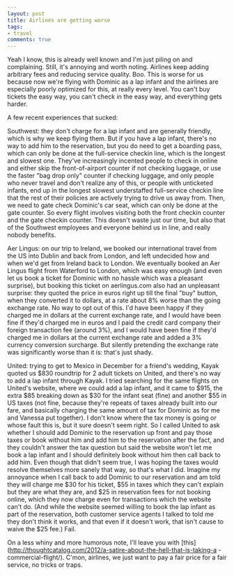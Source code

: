 ```yaml
---
layout: post
title: Airlines are getting worse
tags:
- travel
comments: true
---
```

Yeah I know, this is already well known and I'm just piling on and
complaining. Still, it's annoying and worth noting. Airlines keep adding
arbitrary fees and reducing service quality. Boo. This is worse for us because
now we're flying with Dominic as a lap infant and the airlines are especially
poorly optimized for this, at really every level. You can't buy tickets the
easy way, you can't check in the easy way, and everything gets harder.

A few recent experiences that sucked:

Southwest: they don't charge for a lap infant and are generally friendly,
which is why we keep flying them. But if you have a lap infant, there's no way
to add him to the reservation, but you do need to get a boarding pass, which
can only be done at the full-service checkin line, which is the longest and
slowest one. They've increasingly incented people to check in online and
either skip the front-of-airport counter if not checking luggage, or use the
faster "bag drop only" counter if checking luggage, and only people who never
travel and don't realize any of this, or people with unticketed infants, end
up in the longest slowest understaffed full-service checkin line that the rest
of their policies are actively trying to drive us away from. Then, we need to
gate check Dominic's car seat, which can only be done at the gate counter. So
every flight involves visiting both the front checkin counter and the gate
checkin counter. This doesn't waste just our time, but also that of the
Southwest employees and everyone behind us in line, and really nobody
benefits.

Aer Lingus: on our trip to Ireland, we booked our international travel from
the US into Dublin and back from London, and left undecided how and when we'd
get from Ireland back to London. We eventually booked an Aer Lingus flight
from Waterford to London, which was easy enough (and even let us book a ticket
for Dominic with no hassle which was a pleasant surprise), but booking this
ticket on aerlingus.com also had an unpleasant surprise: they quoted the price
in euros right up till the final "buy" button, when they converted it to
dollars, at a rate about 8% worse than the going exchange rate. No way to opt
out of this. I'd have been happy if they charged me in dollars at the current
exchange rate, and I would have been fine if they'd charged me in euros and I
paid the credit card company their foreign transaction fee (around 3%), and I
would have been fine if they'd charged me in dollars at the current exchange
rate and added a 3% currency conversion surcharge. But silently pretending the
exchange rate was significantly worse than it is: that's just shady.

United: trying to get to Mexico in December for a friend's wedding, Kayak
quoted us $830 roundtrip for 2 adult tickets on United, and there's no way to
add a lap infant through Kayak. I tried searching for the same flights on
United's website, where we could add a lap infant, and it came to $915, the
extra $85 breaking down as $30 for the infant seat (fine) and another $55 in
US taxes (not fine, because they're repeats of taxes already built into our
fare, and basically charging the same amount of tax for Dominic as for me and
Vanessa put together). I don't know where the tax money is going or whose
fault this is, but it sure doesn't seem right. So I called United to ask
whether I should add Dominic to the reservation up front and pay those taxes
or book without him and add him to the reservation after the fact, and they
couldn't answer the tax question but said the website won't let me book a lap
infant and I should definitely book without him then call back to add him.
Even though that didn't seem true, I was hoping the taxes would resolve
themselves more sanely that way, so that's what I did. Imagine my annoyance
when I call back to add Dominic to our reservation and am told they will
charge me $30 for his ticket, $55 in taxes which they can't explain but they
are what they are, and $25 in reservation fees for not booking online, which
they now charge even for transactions which the website can't do. (And while
the website seemed willing to book the lap infant as part of the reservation,
both customer service agents I talked to told me they don't think it works,
and that even if it doesn't work, that isn't cause to waive the $25 fee.)
Fail.

On a less whiny and more humorous note, I'll leave you with
[this](http://thoughtcatalog.com/2012/a-satire-about-the-hell-that-is-taking-a
-commercial-flight/). C'mon, airlines, we just want to pay a fair price for a
fair service, no tricks or traps.

